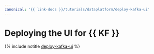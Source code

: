 ```yaml
---
canonical: '{{ link-docs }}/tutorials/dataplatform/deploy-kafka-ui'
---
```


# Deploying the UI for {{ KF }}

{% include notitle [deploy-kafka-ui](../../_tutorials/dataplatform/deploy-kafka-ui.md) %}

